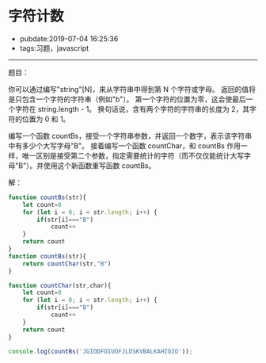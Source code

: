 # 字符计数

- pubdate:2019-07-04 16:25:36
- tags:习题，javascript

---

题目：

你可以通过编写"string"[N]，来从字符串中得到第 N 个字符或字母。 返回的值将是只包含一个字符的字符串（例如"b"）。 第一个字符的位置为零，这会使最后一个字符在 string.length - 1。 换句话说，含有两个字符的字符串的长度为 2，其字符的位置为 0 和 1。

编写一个函数 countBs，接受一个字符串参数，并返回一个数字，表示该字符串中有多少个大写字母"B"。
接着编写一个函数 countChar，和 countBs 作用一样，唯一区别是接受第二个参数，指定需要统计的字符（而不仅仅能统计大写字母"B"）。并使用这个新函数重写函数 countBs。

解：

````javascript
function countBs(str){
    let count=0
    for (let i = 0; i < str.length; i++) {
        if(str[i]==="B")
            count++
    }
    return count
}
function countBs(str){
    return countChar(str,"B")
}

function countChar(str,char){
    let count=0
    for (let i = 0; i < str.length; i++) {
        if(str[i]==="B")
            count++
    }
    return count
}

console.log(countBs('JGIODFOIUOFJLDSKVBALKAHIOIO'));
````
